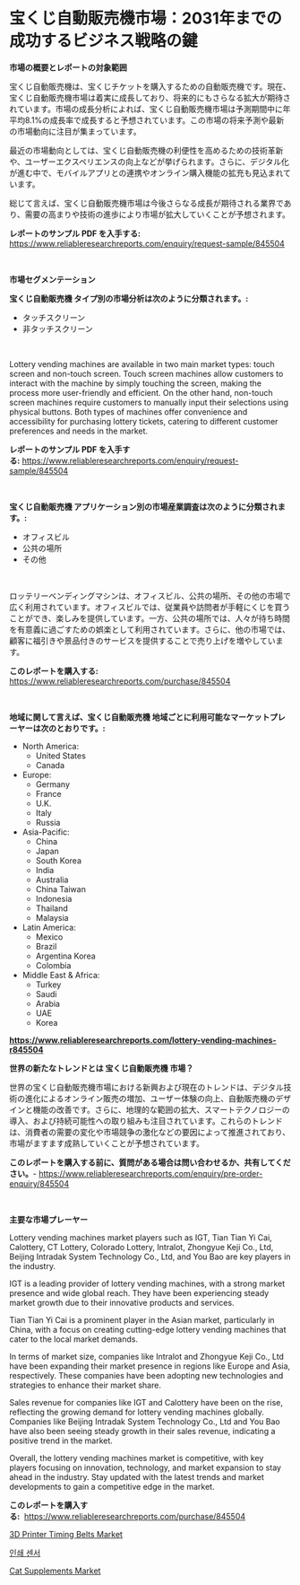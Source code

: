 <p><h1>宝くじ自動販売機市場：2031年までの成功するビジネス戦略の鍵</h1></p><p><strong>市場の概要とレポートの対象範囲</strong></p>
<p><p>宝くじ自動販売機は、宝くじチケットを購入するための自動販売機です。現在、宝くじ自動販売機市場は着実に成長しており、将来的にもさらなる拡大が期待されています。市場の成長分析によれば、宝くじ自動販売機市場は予測期間中に年平均8.1%の成長率で成長すると予想されています。この市場の将来予測や最新の市場動向に注目が集まっています。</p><p>最近の市場動向としては、宝くじ自動販売機の利便性を高めるための技術革新や、ユーザーエクスペリエンスの向上などが挙げられます。さらに、デジタル化が進む中で、モバイルアプリとの連携やオンライン購入機能の拡充も見込まれています。</p><p>総じて言えば、宝くじ自動販売機市場は今後さらなる成長が期待される業界であり、需要の高まりや技術の進歩により市場が拡大していくことが予想されます。</p></p>
<p><strong>レポートのサンプル PDF を入手する:</strong> <a href="https://www.reliableresearchreports.com/enquiry/request-sample/845504">https://www.reliableresearchreports.com/enquiry/request-sample/845504</a></p>
<p>&nbsp;</p>
<p><strong>市場セグメンテーション</strong></p>
<p><strong>宝くじ自動販売機 タイプ別の市場分析は次のように分類されます。:</strong></p>
<p><ul><li>タッチスクリーン</li><li>非タッチスクリーン</li></ul></p>
<p>&nbsp;</p>
<p><p>Lottery vending machines are available in two main market types: touch screen and non-touch screen. Touch screen machines allow customers to interact with the machine by simply touching the screen, making the process more user-friendly and efficient. On the other hand, non-touch screen machines require customers to manually input their selections using physical buttons. Both types of machines offer convenience and accessibility for purchasing lottery tickets, catering to different customer preferences and needs in the market.</p></p>
<p><strong>レポートのサンプル PDF を入手する:</strong>&nbsp;<a href="https://www.reliableresearchreports.com/enquiry/request-sample/845504">https://www.reliableresearchreports.com/enquiry/request-sample/845504</a></p>
<p>&nbsp;</p>
<p><strong> 宝くじ自動販売機 アプリケーション別の市場産業調査は次のように分類されます。:</strong></p>
<p><ul><li>オフィスビル</li><li>公共の場所</li><li>その他</li></ul></p>
<p>&nbsp;</p>
<p><p>ロッテリーベンディングマシンは、オフィスビル、公共の場所、その他の市場で広く利用されています。オフィスビルでは、従業員や訪問者が手軽にくじを買うことができ、楽しみを提供しています。一方、公共の場所では、人々が待ち時間を有意義に過ごすための娯楽として利用されています。さらに、他の市場では、顧客に福引きや景品付きのサービスを提供することで売り上げを増やしています。</p></p>
<p><strong>このレポートを購入する:</strong>&nbsp; <a href="https://www.reliableresearchreports.com/purchase/845504">https://www.reliableresearchreports.com/purchase/845504</a></p>
<p>&nbsp;</p>
<p><strong>地域に関して言えば、宝くじ自動販売機 地域ごとに利用可能なマーケットプレーヤーは次のとおりです。:</strong></p>
<p><ul>
    <li>
        North America:
        <ul>
            <li>United States</li>
            <li>Canada</li>
        </ul>
    </li>
    <li>
        Europe:
        <ul>
            <li>Germany</li>
            <li>France</li>
            <li>U.K.</li>
            <li>Italy</li>
            <li>Russia</li>
        </ul>
    </li>
    <li>
        Asia-Pacific:
        <ul>
            <li>China</li>
            <li>Japan</li>
            <li>South Korea</li>
            <li>India</li>
            <li>Australia</li>
            <li>China Taiwan</li>
            <li>Indonesia</li>
            <li>Thailand</li>
            <li>Malaysia</li>
        </ul>
    </li>
    <li>
        Latin America:
        <ul>
            <li>Mexico</li>
            <li>Brazil</li>
            <li>Argentina Korea</li>
            <li>Colombia</li>
        </ul>
    </li>
    <li>
        Middle East & Africa:
        <ul>
            <li>Turkey</li>
            <li>Saudi</li>
            <li>Arabia</li>
            <li>UAE</li>
            <li>Korea</li>
        </ul>
    </li>
    </ul></p>
<p><strong><a href="https://www.reliableresearchreports.com/lottery-vending-machines-r845504">https://www.reliableresearchreports.com/lottery-vending-machines-r845504</a></strong>&nbsp;</p>
<p><strong>世界の新たなトレンドとは 宝くじ自動販売機 市場？</strong></p>
<p><p>世界の宝くじ自動販売機市場における新興および現在のトレンドは、デジタル技術の進化によるオンライン販売の増加、ユーザー体験の向上、自動販売機のデザインと機能の改善です。さらに、地理的な範囲の拡大、スマートテクノロジーの導入、および持続可能性への取り組みも注目されています。これらのトレンドは、消費者の需要の変化や市場競争の激化などの要因によって推進されており、市場がますます成熟していくことが予想されています。</p></p>
<p><strong>このレポートを購入する前に、質問がある場合は問い合わせるか、共有してください。</strong>- <a href="https://www.reliableresearchreports.com/enquiry/pre-order-enquiry/845504">https://www.reliableresearchreports.com/enquiry/pre-order-enquiry/845504</a></p>
<p>&nbsp;</p>
<p><strong>主要な市場プレーヤー</strong></p>
<p><p>Lottery vending machines market players such as IGT, Tian Tian Yi Cai, Calottery, CT Lottery, Colorado Lottery, Intralot, Zhongyue Keji Co., Ltd, Beijing Intradak System Technology Co., Ltd, and You Bao are key players in the industry.</p><p>IGT is a leading provider of lottery vending machines, with a strong market presence and wide global reach. They have been experiencing steady market growth due to their innovative products and services.</p><p>Tian Tian Yi Cai is a prominent player in the Asian market, particularly in China, with a focus on creating cutting-edge lottery vending machines that cater to the local market demands.</p><p>In terms of market size, companies like Intralot and Zhongyue Keji Co., Ltd have been expanding their market presence in regions like Europe and Asia, respectively. These companies have been adopting new technologies and strategies to enhance their market share.</p><p>Sales revenue for companies like IGT and Calottery have been on the rise, reflecting the growing demand for lottery vending machines globally. Companies like Beijing Intradak System Technology Co., Ltd and You Bao have also been seeing steady growth in their sales revenue, indicating a positive trend in the market.</p><p>Overall, the lottery vending machines market is competitive, with key players focusing on innovation, technology, and market expansion to stay ahead in the industry. Stay updated with the latest trends and market developments to gain a competitive edge in the market.</p></p>
<p><strong>このレポートを購入する:</strong>&nbsp;&nbsp;<a href="https://www.reliableresearchreports.com/purchase/845504">https://www.reliableresearchreports.com/purchase/845504</a></p>
<p><p><a href="https://crocus-run-b5a.notion.site/3D-Printer-Timing-Belts-Market-Research-Report-Provides-Critical-Insights-that-can-help-Shape-Busine-174fda300ae04cfa83c0f3b7f4adad41">3D Printer Timing Belts Market</a></p><p><a href="https://github.com/lzuwsfreyoq70/Market-Research-Report-List-1/blob/main/493113117845.md">인쇄 센서</a></p><p><a href="https://github.com/santosh758595/Market-Research-Report-List-4/blob/main/cat-supplements-market.md">Cat Supplements Market</a></p></p>